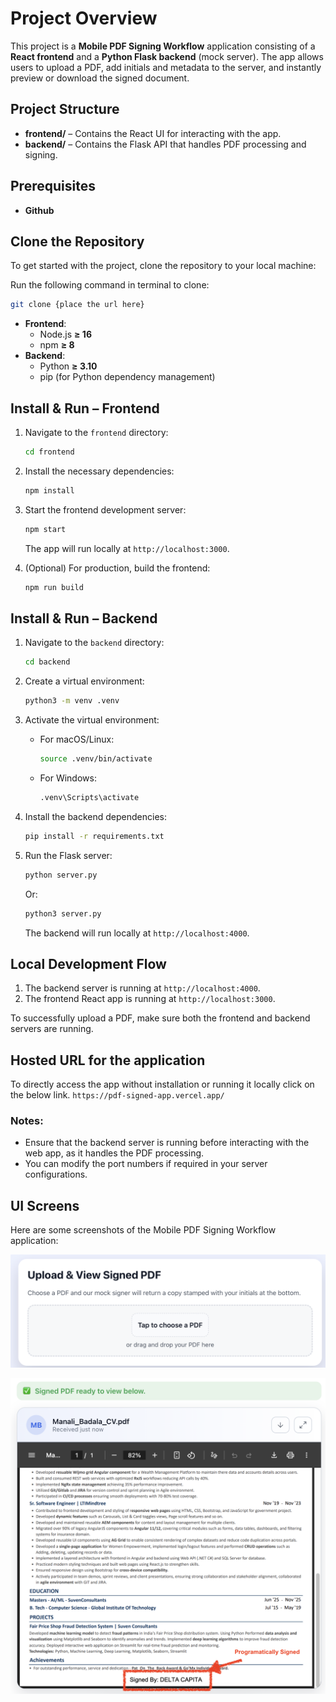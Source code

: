 # Project Overview

This project is a **Mobile PDF Signing Workflow** application consisting of a **React frontend** and a **Python Flask backend** (mock server). The app allows users to upload a PDF, add initials and metadata to the server, and instantly preview or download the signed document.

## Project Structure

- **frontend/** – Contains the React UI for interacting with the app.
- **backend/** – Contains the Flask API that handles PDF processing and signing.

## Prerequisites

- **Github**

## Clone the Repository

To get started with the project, clone the repository to your local machine:

Run the following command in terminal to clone:

```bash
git clone {place the url here}
```

- **Frontend**:
  - Node.js **≥ 16**
  - npm **≥ 8**
- **Backend**:
  - Python **≥ 3.10**
  - pip (for Python dependency management)

## Install & Run – Frontend

1. Navigate to the `frontend` directory:

   ```bash
   cd frontend
   ```

2. Install the necessary dependencies:

   ```bash
   npm install
   ```

3. Start the frontend development server:

   ```bash
   npm start
   ```

   The app will run locally at `http://localhost:3000`.

4. (Optional) For production, build the frontend:
   ```bash
   npm run build
   ```

## Install & Run – Backend

1. Navigate to the `backend` directory:

   ```bash
   cd backend
   ```

2. Create a virtual environment:

   ```bash
   python3 -m venv .venv
   ```

3. Activate the virtual environment:

   - For macOS/Linux:
     ```bash
     source .venv/bin/activate
     ```
   - For Windows:
     ```bash
     .venv\Scripts\activate
     ```

4. Install the backend dependencies:

   ```bash
   pip install -r requirements.txt
   ```

5. Run the Flask server:
   ```bash
   python server.py
   ```
   Or:
   ```bash
   python3 server.py
   ```
   The backend will run locally at `http://localhost:4000`.

## Local Development Flow

1. The backend server is running at `http://localhost:4000`.
2. The frontend React app is running at `http://localhost:3000`.

To successfully upload a PDF, make sure both the frontend and backend servers are running.

## Hosted URL for the application

To directly access the app without installation or running it locally click on the below link.
`https://pdf-signed-app.vercel.app/`

### Notes:

- Ensure that the backend server is running before interacting with the web app, as it handles the PDF processing.
- You can modify the port numbers if required in your server configurations.

## UI Screens

Here are some screenshots of the Mobile PDF Signing Workflow application:

![Upload PDF](images/upload_pdf.png)

![Signed PDF](images/signed_version_pdf.png)
